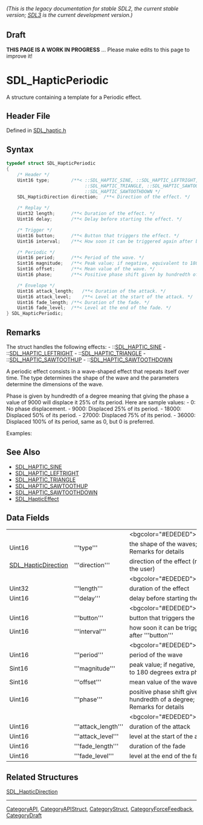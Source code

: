 ###### (This is the legacy documentation for stable SDL2, the current stable version; [SDL3](https://wiki.libsdl.org/SDL3/) is the current development version.)

## Draft

**THIS PAGE IS A WORK IN PROGRESS** ... Please make edits to this page to improve it!
# SDL_HapticPeriodic

A structure containing a template for a Periodic effect.

## Header File

Defined in [SDL_haptic.h](https://github.com/libsdl-org/SDL/blob/SDL2/include/SDL_haptic.h)

## Syntax

```c
typedef struct SDL_HapticPeriodic
{
    /* Header */
    Uint16 type;        /**< ::SDL_HAPTIC_SINE, ::SDL_HAPTIC_LEFTRIGHT,
                             ::SDL_HAPTIC_TRIANGLE, ::SDL_HAPTIC_SAWTOOTHUP or
                             ::SDL_HAPTIC_SAWTOOTHDOWN */
    SDL_HapticDirection direction;  /**< Direction of the effect. */

    /* Replay */
    Uint32 length;      /**< Duration of the effect. */
    Uint16 delay;       /**< Delay before starting the effect. */

    /* Trigger */
    Uint16 button;      /**< Button that triggers the effect. */
    Uint16 interval;    /**< How soon it can be triggered again after button. */

    /* Periodic */
    Uint16 period;      /**< Period of the wave. */
    Sint16 magnitude;   /**< Peak value; if negative, equivalent to 180 degrees extra phase shift. */
    Sint16 offset;      /**< Mean value of the wave. */
    Uint16 phase;       /**< Positive phase shift given by hundredth of a degree. */

    /* Envelope */
    Uint16 attack_length;   /**< Duration of the attack. */
    Uint16 attack_level;    /**< Level at the start of the attack. */
    Uint16 fade_length; /**< Duration of the fade. */
    Uint16 fade_level;  /**< Level at the end of the fade. */
} SDL_HapticPeriodic;
```

## Remarks

The struct handles the following effects: -
::[SDL_HAPTIC_SINE](SDL_HAPTIC_SINE) -
::[SDL_HAPTIC_LEFTRIGHT](SDL_HAPTIC_LEFTRIGHT) -
::[SDL_HAPTIC_TRIANGLE](SDL_HAPTIC_TRIANGLE) -
::[SDL_HAPTIC_SAWTOOTHUP](SDL_HAPTIC_SAWTOOTHUP) -
::[SDL_HAPTIC_SAWTOOTHDOWN](SDL_HAPTIC_SAWTOOTHDOWN)

A periodic effect consists in a wave-shaped effect that repeats itself over
time. The type determines the shape of the wave and the parameters
determine the dimensions of the wave.

Phase is given by hundredth of a degree meaning that giving the phase a
value of 9000 will displace it 25% of its period. Here are sample values: -
0: No phase displacement. - 9000: Displaced 25% of its period. - 18000:
Displaced 50% of its period. - 27000: Displaced 75% of its period. - 36000:
Displaced 100% of its period, same as 0, but 0 is preferred.

Examples:

## See Also

* [SDL_HAPTIC_SINE](SDL_HAPTIC_SINE)
* [SDL_HAPTIC_LEFTRIGHT](SDL_HAPTIC_LEFTRIGHT)
* [SDL_HAPTIC_TRIANGLE](SDL_HAPTIC_TRIANGLE)
* [SDL_HAPTIC_SAWTOOTHUP](SDL_HAPTIC_SAWTOOTHUP)
* [SDL_HAPTIC_SAWTOOTHDOWN](SDL_HAPTIC_SAWTOOTHDOWN)
* [SDL_HapticEffect](SDL_HapticEffect)


## Data Fields

|                                            |                     |                                                                                                                                                                        |
| ------------------------------------------ | ------------------- | ---------------------------------------------------------------------------------------------------------------------------------------------------------------------- |
|                                            |                     | <bgcolor="#EDEDED">''Header''                                                                                                                                          |
| Uint16                                     | '''type'''          | the shape of the waves; <!-- one of the effects handled by this structure --> see Remarks for details                                                                  |
| [SDL_HapticDirection](SDL_HapticDirection) | '''direction'''     | direction of the effect (relative to the user)                                                                                                                         |
|                                            |                     | <bgcolor="#EDEDED">''Replay''                                                                                                                                          |
| Uint32                                     | '''length'''        | duration of the effect <!-- (is this the same as # of cycles? always in ms?) -->                                                                                       |
| Uint16                                     | '''delay'''         | delay before starting the effect <!-- (ms?) -->                                                                                                                        |
|                                            |                     | <bgcolor="#EDEDED">''Trigger''                                                                                                                                         |
| Uint16                                     | '''button'''        | button that triggers the effect                                                                                                                                        |
| Uint16                                     | '''interval'''      | how soon it can be triggered again after '''button''' <!-- (ms?) (delay between individual waves or before the effect can be used again?) -->                          |
|                                            |                     | <bgcolor="#EDEDED">''Periodic''                                                                                                                                        |
| Uint16                                     | '''period'''        | period of the wave <!-- (ms?) (like frequency, duration from start to start?) -->                                                                                      |
| Sint16                                     | '''magnitude'''     | peak value; if negative, equivalent to 180 degrees extra phase shift <!-- (units?) (like amplitude?) -->                                                               |
| Sint16                                     | '''offset'''        | mean value of the wave <!-- (what aspect of the wave is being offset from what other marker? Is this the distance between waves?) -->                                  |
| Uint16                                     | '''phase'''         | positive phase shift given by hundredth of a degree; see Remarks for details <!-- (Is this what creates the flat tops? What is the definition of a cycle, 1 sec?) -->  |
|                                            |                     | <bgcolor="#EDEDED">''Envelope''                                                                                                                                        |
| Uint16                                     | '''attack_length''' | duration of the attack <!-- (ms?) -->                                                                                                                                  |
| Uint16                                     | '''attack_level'''  | level at the start of the attack <!-- (units?) -->                                                                                                                     |
| Uint16                                     | '''fade_length'''   | duration of the fade <!-- (ms?) -->                                                                                                                                    |
| Uint16                                     | '''fade_level'''    | level at the end of the fade <!-- (units?) -->                                                                                                                         |

## Related Structures

[SDL_HapticDirection](SDL_HapticDirection)

----
[CategoryAPI](CategoryAPI), [CategoryAPIStruct](CategoryAPIStruct), [CategoryStruct](CategoryStruct), [CategoryForceFeedback](CategoryForceFeedback), [CategoryDraft](CategoryDraft)


